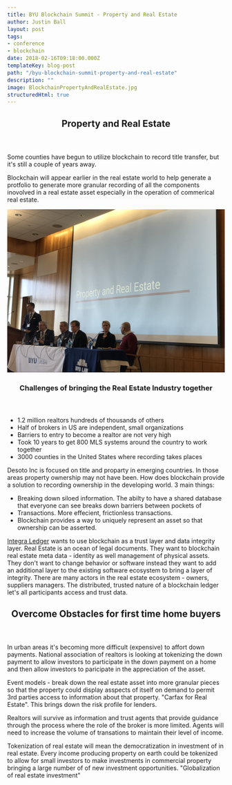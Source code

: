 ```yaml
---
title: BYU Blockchain Summit - Property and Real Estate
author: Justin Ball
layout: post
tags:
- conference
- blockchain
date: 2018-02-16T09:18:00.000Z
templateKey: blog-post
path: "/byu-blockchain-summit-property-and-real-estate"
description: ""
image: BlockchainPropertyAndRealEstate.jpg
structuredHtml: true
---
```

<section>
  <div class="inner">
    <header class="major">
      <h2>Property and Real Estate</h2>
    </header>
    <p>
      Some counties have begun to utilize blockchain to record title transfer, but it's still a couple of years away.
    </p>
    <p>
      Blockchain will appear earlier in the real estate world to help generate a protfolio to generate more granular recording of all the components inovolved in a real estate asset especially in the operation of commerical real estate.
    </p>
  </div>
</section>
<section class="spotlights">
  <section>
    <div class="image">
      <img src="./BlockchainPropertyAndRealEstate.jpg" alt="" data-position="center center">
    </div>
    <div class="content">
      <div class="inner">
        <header class="major">
          <h3>Challenges of bringing the Real Estate Industry together</h3>
        </header>
        <ul>
          <li>1.2 million realtors hundreds of thousands of others</li>
          <li>Half of brokers in US are independent, small organizations</li>
          <li>Barriers to entry to become a realtor are not very high</li>
          <li>Took 10 years to get 800 MLS systems around the country to work together</li>
          <li>3000 counties in the United States where recording takes places</li>
        </ul>
      </div>
    </div>
  </section>
</section>
<section>
  <div class="inner">
    <p>
      Desoto Inc is focused on title and proparty in emerging countries. In those areas property ownership may not have been. How does blockchain provide a solution to recording ownership in the developing world. 3 main things:
    </p>
    <ul>
      <li>Breaking down siloed information. The abilty to have a shared database that everyone can see breaks down barriers between pockets of</li>
      <li>Transactions. More effecient, frictionless transactions.</li>
      <li>Blockchain provides a way to uniquely represent an asset so that ownership can be asserted.</li>
    </ul>
    <p>
      <a href="http://integraledger.com/">Integra Ledger</a> wants to use blockchain as a trust layer and data integrity layer. Real Estate is an ocean of legal documents. They want to blockchain real estate meta data - identity as well management of physical assets. They don't want to change behavior or software instead they want to add an additional layer to the existing software ecosystem to bring a layer of integrity.
      There are many actors in the real estate ecosystem - owners, suppliers managers. The distributed, trusted nature of a blockchain ledger let's all participants access and trust data.
    </p>
  </div>
</section>
<section>
  <div class="inner">
    <header class="major">
      <h2>Overcome Obstacles for first time home buyers</h2>
    </header>
    <p>In urban areas it's becoming more difficult (expensive) to affort down payments. National association of realtors is looking at tokenizing the down payment to allow investors to participate in the down payment on a home and then allow investors to paricipate in the appreciation of the asset.</p>
    <p>Event models - break down the real estate asset into more granular pieces so that the property could display asspects of itself on demand to permit 3rd parties access to information about that property. "Carfax for Real Estate". This brings down the risk profile for lenders.</p>
    <p>Realtors will survive as information and trust agents that provide guidance through the process where the role of the broker is more limited. Agents will need to increase the volume of transations to maintain their level of income.</p>
    </p>Tokenization of real estate will mean the democratization in investment of in real estate. Every income producing property on earth could be tokenized to allow for small investors to make investments in commercial property bringing a large number of of new investment opportunities.
    "Globalization of real estate investment"
    </p>
  </div>
</section>
